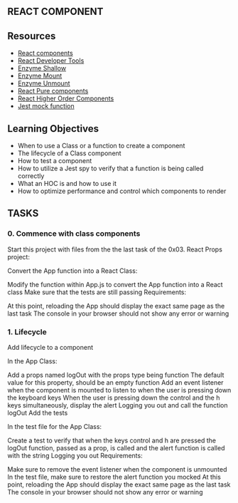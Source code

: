 ## REACT COMPONENT
## Resources
- [React components](https://intranet.alxswe.com/rltoken/IrcQvhQGFPwpdXcHUABB2Q)
- [React Developer Tools](https://intranet.alxswe.com/rltoken/ISa2LQiraDIOLg6hSp6GqA)
- [Enzyme Shallow](https://intranet.alxswe.com/rltoken/R4sY6vv0_EZi5BwskKwOLg)
- [Enzyme Mount](https://intranet.alxswe.com/rltoken/-cuX84kIn3EWCuJNx-P74A)
- [Enzyme Unmount](https://enzymejs.github.io/enzyme/docs/api/ReactWrapper/unmount.html)
- [React Pure components](https://legacy.reactjs.org/docs/react-api.html#reactpurecomponent)
- [React Higher Order Components](https://legacy.reactjs.org/docs/higher-order-components.html)
- [Jest mock function](https://jestjs.io/docs/jest-object)

## Learning Objectives
- When to use a Class or a function to create a component
- The lifecycle of a Class component
- How to test a component
- How to utilize a Jest spy to verify that a function is being called correctly
- What an HOC is and how to use it
- How to optimize performance and control which components to render

## TASKS

### 0. Commence with class components
Start this project with files from the the last task of the 0x03. React Props project:

Convert the App function into a React Class:

Modify the function within App.js to convert the App function into a React class
Make sure that the tests are still passing
Requirements:

At this point, reloading the App should display the exact same page as the last task
The console in your browser should not show any error or warning

### 1. Lifecycle
Add lifecycle to a component

In the App Class:

Add a props named logOut with the props type being function
The default value for this property, should be an empty function
Add an event listener when the component is mounted to listen to when the user is pressing down the keyboard keys
When the user is pressing down the control and the h keys simultaneously, display the alert Logging you out and call the function logOut
Add the tests

In the test file for the App Class:

Create a test to verify that when the keys control and h are pressed the logOut function, passed as a prop, is called and the alert function is called with the string Logging you out
Requirements:

Make sure to remove the event listener when the component is unmounted
In the test file, make sure to restore the alert function you mocked
At this point, reloading the App should display the exact same page as the last task
The console in your browser should not show any error or warning

